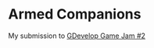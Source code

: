 # Armed Companions

My submission to [GDevelop Game Jam #2](https://itch.io/jam/gdevelop-game-jam-2)

